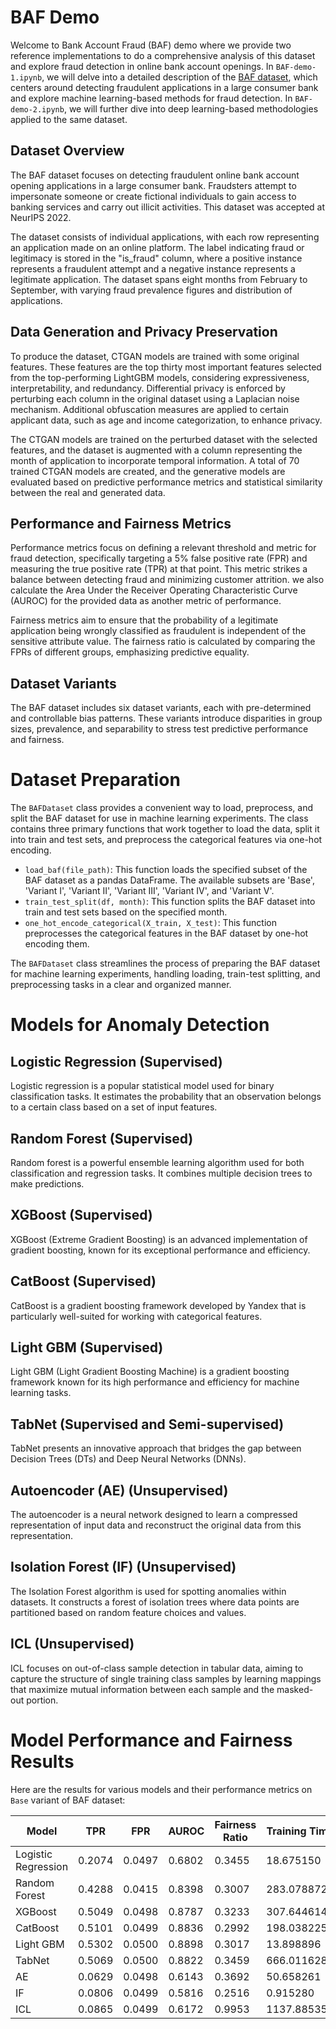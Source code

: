 # BAF Demo

Welcome to Bank Account Fraud (BAF) demo where we provide two reference implementations to do a comprehensive analysis of this dataset and explore fraud detection in online bank account openings. In `BAF-demo-1.ipynb`, we will delve into a detailed description of the [BAF dataset](https://arxiv.org/pdf/2211.13358.pdf), which centers around detecting fraudulent applications in a large consumer bank and explore machine learning-based methods for fraud detection. In `BAF-demo-2.ipynb`, we will further dive into deep learning-based methodologies applied to the same dataset.

## Dataset Overview

The BAF dataset focuses on detecting fraudulent online bank account opening applications in a large consumer bank. Fraudsters attempt to impersonate someone or create fictional individuals to gain access to banking services and carry out illicit activities. This dataset was accepted at NeurIPS 2022.

The dataset consists of individual applications, with each row representing an application made on an online platform. The label indicating fraud or legitimacy is stored in the "is_fraud" column, where a positive instance represents a fraudulent attempt and a negative instance represents a legitimate application. The dataset spans eight months from February to September, with varying fraud prevalence figures and distribution of applications.

## Data Generation and Privacy Preservation

To produce the dataset, CTGAN models are trained with some original features. These features are the top thirty most important features selected from the top-performing LightGBM models, considering expressiveness, interpretability, and redundancy. Differential privacy is enforced by perturbing each column in the original dataset using a Laplacian noise mechanism. Additional obfuscation measures are applied to certain applicant data, such as age and income categorization, to enhance privacy.

The CTGAN models are trained on the perturbed dataset with the selected features, and the dataset is augmented with a column representing the month of application to incorporate temporal information. A total of 70 trained CTGAN models are created, and the generative models are evaluated based on predictive performance metrics and statistical similarity between the real and generated data.

## Performance and Fairness Metrics

Performance metrics focus on defining a relevant threshold and metric for fraud detection, specifically targeting a 5% false positive rate (FPR) and measuring the true positive rate (TPR) at that point. This metric strikes a balance between detecting fraud and minimizing customer attrition. we also calculate the Area Under the Receiver Operating Characteristic Curve (AUROC) for the provided data as another metric of performance.

Fairness metrics aim to ensure that the probability of a legitimate application being wrongly classified as fraudulent is independent of the sensitive attribute value. The fairness ratio is calculated by comparing the FPRs of different groups, emphasizing predictive equality.

## Dataset Variants

The BAF dataset includes six dataset variants, each with pre-determined and controllable bias patterns. These variants introduce disparities in group sizes, prevalence, and separability to stress test predictive performance and fairness.

# Dataset Preparation

The `BAFDataset` class provides a convenient way to load, preprocess, and split the BAF dataset for use in machine learning experiments. The class contains three primary functions that work together to load the data, split it into train and test sets, and preprocess the categorical features via one-hot encoding.

- `load_baf(file_path)`: This function loads the specified subset of the BAF dataset as a pandas DataFrame. The available subsets are 'Base', 'Variant I', 'Variant II', 'Variant III', 'Variant IV', and 'Variant V'.
- `train_test_split(df, month)`: This function splits the BAF dataset into train and test sets based on the specified month.
- `one_hot_encode_categorical(X_train, X_test)`: This function preprocesses the categorical features in the BAF dataset by one-hot encoding them.

The `BAFDataset` class streamlines the process of preparing the BAF dataset for machine learning experiments, handling loading, train-test splitting, and preprocessing tasks in a clear and organized manner.

# Models for Anomaly Detection

## Logistic Regression (Supervised)

Logistic regression is a popular statistical model used for binary classification tasks. It estimates the probability that an observation belongs to a certain class based on a set of input features.

## Random Forest (Supervised)

Random forest is a powerful ensemble learning algorithm used for both classification and regression tasks. It combines multiple decision trees to make predictions.

## XGBoost (Supervised)

XGBoost (Extreme Gradient Boosting) is an advanced implementation of gradient boosting, known for its exceptional performance and efficiency.

## CatBoost (Supervised)

CatBoost is a gradient boosting framework developed by Yandex that is particularly well-suited for working with categorical features.

## Light GBM (Supervised)

Light GBM (Light Gradient Boosting Machine) is a gradient boosting framework known for its high performance and efficiency for machine learning tasks.

## TabNet (Supervised and Semi-supervised)

TabNet presents an innovative approach that bridges the gap between Decision Trees (DTs) and Deep Neural Networks (DNNs).

## Autoencoder (AE) (Unsupervised)

The autoencoder is a neural network designed to learn a compressed representation of input data and reconstruct the original data from this representation.

## Isolation Forest (IF) (Unsupervised)

The Isolation Forest algorithm is used for spotting anomalies within datasets. It constructs a forest of isolation trees where data points are partitioned based on random feature choices and values.

## ICL (Unsupervised)

ICL focuses on out-of-class sample detection in tabular data, aiming to capture the structure of single training class samples by learning mappings that maximize mutual information between each sample and the masked-out portion.

# Model Performance and Fairness Results

Here are the results for various models and their performance metrics on `Base` variant of BAF dataset:

| Model               | TPR     | FPR     | AUROC  | Fairness Ratio | Training Time | Inference Time |
|---------------------|---------|---------|--------|----------------|---------------|-----------------|
| Logistic Regression | 0.2074  | 0.0497  | 0.6802 | 0.3455         | 18.675150     | 0.080438        |
| Random Forest       | 0.4288  | 0.0415  | 0.8398 | 0.3007         | 283.078872    | 3.608654        |
| XGBoost             | 0.5049  | 0.0498  | 0.8787 | 0.3233         | 307.644614    | 0.549125        |
| CatBoost            | 0.5101  | 0.0499  | 0.8836 | 0.2992         | 198.038225    | 0.373308        |
| Light GBM           | 0.5302  | 0.0500  | 0.8898 | 0.3017         | 13.898896     | 1.010416        |
| TabNet              | 0.5069  | 0.0500  | 0.8822 | 0.3459         | 666.011628    | 6.612230        |
| AE    | 0.0629  | 0.0498  | 0.6143 | 0.3692         | 50.658261     | 0.110126        |
| IF | 0.0806  | 0.0499 | 0.5816 | 0.2516         | 0.915280      | 1.485850        |
| ICL | 0.0865 | 0.0499 | 0.6172 | 0.9953         | 1137.885359   | 21.296762       |

